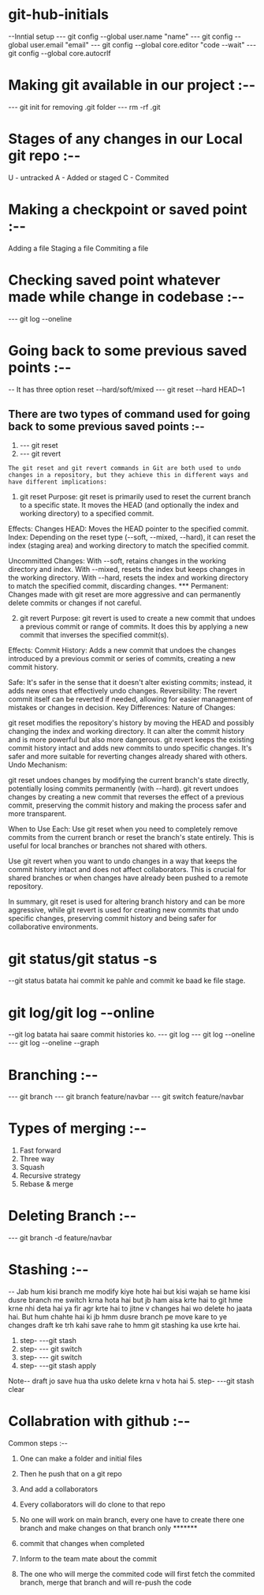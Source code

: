 # git-hub-initials

--Inntial setup
--- git config --global user.name "name"
--- git config --global user.email "email"
--- git config --global core.editor "code --wait"
--- git config --global core.autocrlf

# Making git available in our project :--
--- git init
for removing .git folder
--- rm -rf .git

# Stages of any changes in our Local git repo :--
U - untracked
A - Added or staged
C - Commited

# Making a checkpoint or saved point :--
Adding a file
Staging a file
Commiting a file

# Checking saved point whatever made while change in codebase :--
--- git log --oneline

# Going back to some previous saved points :--
-- It has three option reset --hard/soft/mixed 
--- git reset --hard HEAD~1

## There are two types of command used for going back to some previous saved points :--
1. --- git reset
2. --- git revert

```
The git reset and git revert commands in Git are both used to undo changes in a repository, but they achieve this in different ways and have different implications:
```

1. git reset
Purpose: git reset is primarily used to reset the current branch to a specific state. It moves the HEAD (and optionally the index and working directory) to a specified commit.

Effects:
Changes HEAD: Moves the HEAD pointer to the specified commit.
Index: Depending on the reset type (--soft, --mixed, --hard), it can reset the index (staging area) and working directory to match the specified commit.

Uncommitted Changes: With --soft, retains changes in the working directory and index. With --mixed, resets the index but keeps changes in the working directory. With --hard, resets the index and working directory to match the specified commit, discarding changes.
*** Permanent: Changes made with git reset are more aggressive and can permanently delete commits or changes if not careful.

2. git revert
Purpose: git revert is used to create a new commit that undoes a previous commit or range of commits. It does this by applying a new commit that inverses the specified commit(s).

Effects:
Commit History: Adds a new commit that undoes the changes introduced by a previous commit or series of commits, creating a new commit history.

Safe: It's safer in the sense that it doesn't alter existing commits; instead, it adds new ones that effectively undo changes.
Reversibility: The revert commit itself can be reverted if needed, allowing for easier management of mistakes or changes in decision.
Key Differences:
Nature of Changes:

git reset modifies the repository's history by moving the HEAD and possibly changing the index and working directory. It can alter the commit history and is more powerful but also more dangerous.
git revert keeps the existing commit history intact and adds new commits to undo specific changes. It's safer and more suitable for reverting changes already shared with others.
Undo Mechanism:

git reset undoes changes by modifying the current branch's state directly, potentially losing commits permanently (with --hard).
git revert undoes changes by creating a new commit that reverses the effect of a previous commit, preserving the commit history and making the process safer and more transparent.

When to Use Each:
Use git reset when you need to completely remove commits from the current branch or reset the branch's state entirely. This is useful for local branches or branches not shared with others.

Use git revert when you want to undo changes in a way that keeps the commit history intact and does not affect collaborators. This is crucial for shared branches or when changes have already been pushed to a remote repository.

In summary, git reset is used for altering branch history and can be more aggressive, while git revert is used for creating new commits that undo specific changes, preserving commit history and being safer for collaborative environments.

# git status/git status -s
--git status batata hai commit ke pahle and commit ke baad ke file stage.

# git log/git log --online
--git log batata hai saare commit histories ko.
--- git log
--- git log --oneline
--- git log --oneline --graph

# Branching :--
--- git branch
--- git branch feature/navbar
--- git switch feature/navbar

# Types of merging :--
1. Fast forward
2. Three way
3. Squash
4. Recursive strategy
5. Rebase & merge


# Deleting Branch :--
--- git branch -d feature/navbar

# Stashing :--
-- Jab hum kisi branch me modify kiye hote hai but kisi wajah se hame kisi dusre  branch me switch krna hota hai but jb ham aisa krte hai to git hme krne nhi deta hai ya fir agr krte hai to jitne v changes hai wo delete ho jaata hai. But hum chahte hai ki jb hmm dusre branch pe move kare to ye changes draft ke trh kahi save rahe to hmm git stashing ka use krte hai.

1. step- ---git stash
2. step- --- git switch <other branch>
3. step- --- git switch <working branch>
4. step- ---git stash apply

Note-- draft jo save hua tha usko delete krna v hota hai
5. step- ---git stash clear


# Collabration with github :--
Common steps :--
1. One can make a folder and initial files
2. Then he push that on a git repo
3. And add a collaborators

4. Every collaborators will do clone to that repo
5. No one will work on main branch, every one have to create there one branch and make changes on that branch only *******
6. commit that changes when completed
7. Inform to the team mate about the commit
8. The one who will merge the commited code will first fetch the commited branch, merge that branch and will re-push the code